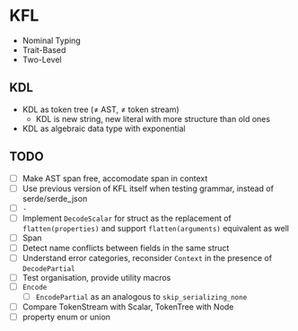 # KFL

- Nominal Typing
- Trait-Based
- Two-Level

## KDL

- KDL as token tree (≠ AST, ≠ token stream)
  - KDL is new string, new literal with more structure than old ones
- KDL as algebraic data type with exponential

## TODO

- [ ] Make AST span free, accomodate span in context
- [ ] Use previous version of KFL itself when testing grammar, instead of serde/serde_json
- [ ] `-`
- [ ] Implement `DecodeScalar` for struct as the replacement of `flatten(properties)` and support `flatten(arguments)` equivalent as well
- [ ] Span
- [ ] Detect name conflicts between fields in the same struct
- [ ] Understand error categories, reconsider `Context` in the presence of `DecodePartial`
- [ ] Test organisation, provide utility macros
- [ ] `Encode`
  - [ ] `EncodePartial` as an analogous to `skip_serializing_none`
- [ ] Compare TokenStream with Scalar, TokenTree with Node
- [ ] property enum or union
